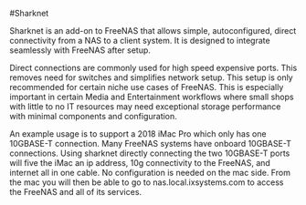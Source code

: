 #Sharknet

Sharknet is an add-on to FreeNAS that allows simple, autoconfigured, direct connectivity from a NAS to a client system. It is designed to integrate seamlessly with FreeNAS after setup.

Direct connections are commonly used for high speed expensive ports. This removes need for switches and simplifies network setup. This setup is only recommended for certain niche use cases of FreeNAS. This is especially important in certain Media and Entertainment workflows where small shops with little to no IT resources may need exceptional storage performance with minimal components and configuration.

An example usage is to support a 2018 iMac Pro which only has one 10GBASE-T connection. Many FreeNAS systems have onboard 10GBASE-T connections. Using sharknet directly connecting the two 10GBASE-T ports will five the iMac an ip address, 10g connectivity to the FreeNAS, and internet all in one cable. No configuration is needed on the mac side. From the mac you will then be able to go to nas.local.ixsystems.com to access the FreeNAS and all of its services.
